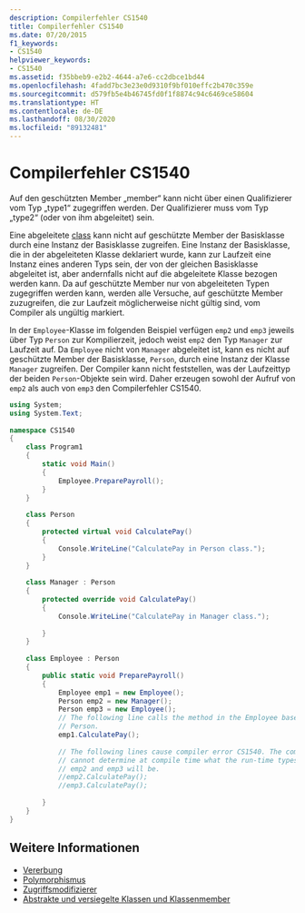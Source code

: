```yaml
---
description: Compilerfehler CS1540
title: Compilerfehler CS1540
ms.date: 07/20/2015
f1_keywords:
- CS1540
helpviewer_keywords:
- CS1540
ms.assetid: f35bbeb9-e2b2-4644-a7e6-cc2dbce1bd44
ms.openlocfilehash: 4fadd7bc3e23e0d9310f9bf010effc2b470c359e
ms.sourcegitcommit: d579fb5e4b46745fd0f1f8874c94c6469ce58604
ms.translationtype: HT
ms.contentlocale: de-DE
ms.lasthandoff: 08/30/2020
ms.locfileid: "89132481"
---
```

# <a name="compiler-error-cs1540"></a>Compilerfehler CS1540
Auf den geschützten Member „member“ kann nicht über einen Qualifizierer vom Typ „type1“ zugegriffen werden. Der Qualifizierer muss vom Typ „type2“ (oder von ihm abgeleitet) sein.  
  
 Eine abgeleitete [class](../keywords/class.md) kann nicht auf geschützte Member der Basisklasse durch eine Instanz der Basisklasse zugreifen. Eine Instanz der Basisklasse, die in der abgeleiteten Klasse deklariert wurde, kann zur Laufzeit eine Instanz eines anderen Typs sein, der von der gleichen Basisklasse abgeleitet ist, aber andernfalls nicht auf die abgeleitete Klasse bezogen werden kann. Da auf geschützte Member nur von abgeleiteten Typen zugegriffen werden kann, werden alle Versuche, auf geschützte Member zuzugreifen, die zur Laufzeit möglicherweise nicht gültig sind, vom Compiler als ungültig markiert.  
  
 In der `Employee`-Klasse im folgenden Beispiel verfügen `emp2` und `emp3` jeweils über Typ `Person` zur Kompilierzeit, jedoch weist `emp2` den Typ `Manager` zur Laufzeit auf. Da `Employee` nicht von `Manager` abgeleitet ist, kann es nicht auf geschützte Member der Basisklasse, `Person`, durch eine Instanz der Klasse `Manager` zugreifen. Der Compiler kann nicht feststellen, was der Laufzeittyp der beiden `Person`-Objekte sein wird. Daher erzeugen sowohl der Aufruf von `emp2` als auch von `emp3` den Compilerfehler CS1540.  
  
```csharp  
using System;  
using System.Text;  
  
namespace CS1540  
{  
    class Program1  
    {  
        static void Main()  
        {  
            Employee.PreparePayroll();  
        }  
    }  
  
    class Person  
    {  
        protected virtual void CalculatePay()
        {  
            Console.WriteLine("CalculatePay in Person class.");  
        }  
    }  
  
    class Manager : Person  
    {  
        protected override void CalculatePay()
        {  
            Console.WriteLine("CalculatePay in Manager class.");
  
        }  
    }  
  
    class Employee : Person  
    {  
        public static void PreparePayroll()  
        {  
            Employee emp1 = new Employee();  
            Person emp2 = new Manager();  
            Person emp3 = new Employee();  
            // The following line calls the method in the Employee base class,  
            // Person.  
            emp1.CalculatePay();
  
            // The following lines cause compiler error CS1540. The compiler
            // cannot determine at compile time what the run-time types of
            // emp2 and emp3 will be.  
            //emp2.CalculatePay();
            //emp3.CalculatePay();  
  
        }  
    }  
}  
```  
  
## <a name="see-also"></a>Weitere Informationen

- [Vererbung](../../programming-guide/classes-and-structs/inheritance.md)
- [Polymorphismus](../../programming-guide/classes-and-structs/polymorphism.md)
- [Zugriffsmodifizierer](../../programming-guide/classes-and-structs/access-modifiers.md)
- [Abstrakte und versiegelte Klassen und Klassenmember](../../programming-guide/classes-and-structs/abstract-and-sealed-classes-and-class-members.md)
